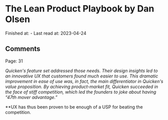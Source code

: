 # The Lean Product Playbook by Dan Olsen

Finished at: -
Last read at: 2023-04-24

## Comments

Page: 31

*Quicken's feature set addressed those needs. Their design insights led to an innovative UX that customers found much easier to use.
This dramatic improvement in ease of use was, in fact, the main differentiator in Quicken's value proposition. By achieving product-market fit, Quicken succeeded in the face of stiff competition, which led the founders to joke about having “47th mover advantage.”*

**UX has thus been proven to be enough of a USP for beating the competition. 
